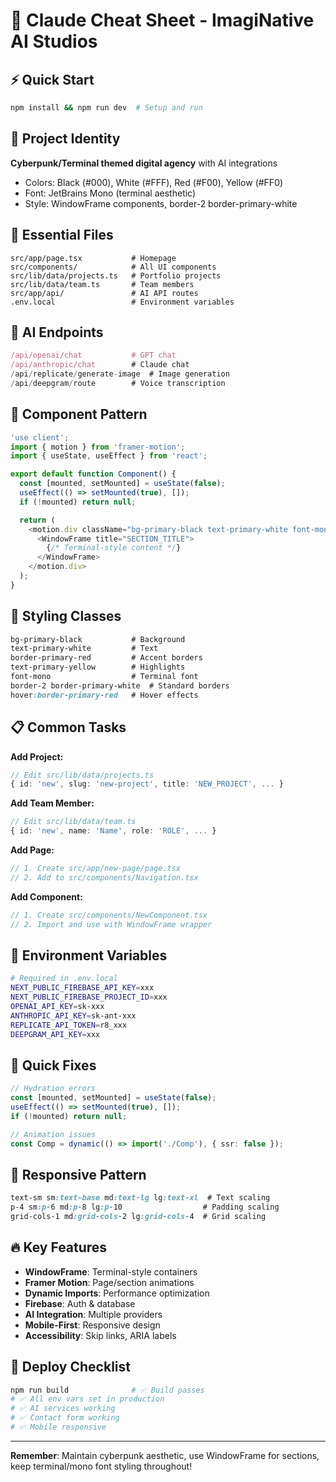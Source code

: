 # 🚀 Claude Cheat Sheet - ImagiNative AI Studios

## ⚡ Quick Start
```bash
npm install && npm run dev  # Setup and run
```

## 🎯 Project Identity
**Cyberpunk/Terminal themed digital agency** with AI integrations
- Colors: Black (#000), White (#FFF), Red (#F00), Yellow (#FF0)  
- Font: JetBrains Mono (terminal aesthetic)
- Style: WindowFrame components, border-2 border-primary-white

## 📁 Essential Files
```
src/app/page.tsx           # Homepage
src/components/            # All UI components
src/lib/data/projects.ts   # Portfolio projects
src/lib/data/team.ts       # Team members
src/app/api/               # AI API routes
.env.local                 # Environment variables
```

## 🤖 AI Endpoints
```typescript
/api/openai/chat           # GPT chat
/api/anthropic/chat        # Claude chat  
/api/replicate/generate-image  # Image generation
/api/deepgram/route        # Voice transcription
```

## 🎨 Component Pattern
```typescript
'use client';
import { motion } from 'framer-motion';
import { useState, useEffect } from 'react';

export default function Component() {
  const [mounted, setMounted] = useState(false);
  useEffect(() => setMounted(true), []);
  if (!mounted) return null;

  return (
    <motion.div className="bg-primary-black text-primary-white font-mono">
      <WindowFrame title="SECTION_TITLE">
        {/* Terminal-style content */}
      </WindowFrame>
    </motion.div>
  );
}
```

## 🎨 Styling Classes
```css
bg-primary-black           # Background
text-primary-white         # Text
border-primary-red         # Accent borders
text-primary-yellow        # Highlights
font-mono                  # Terminal font
border-2 border-primary-white  # Standard borders
hover:border-primary-red   # Hover effects
```

## 📋 Common Tasks

**Add Project:**
```typescript
// Edit src/lib/data/projects.ts
{ id: 'new', slug: 'new-project', title: 'NEW_PROJECT', ... }
```

**Add Team Member:**
```typescript  
// Edit src/lib/data/team.ts
{ id: 'new', name: 'Name', role: 'ROLE', ... }
```

**Add Page:**
```typescript
// 1. Create src/app/new-page/page.tsx
// 2. Add to src/components/Navigation.tsx
```

**Add Component:**
```typescript
// 1. Create src/components/NewComponent.tsx  
// 2. Import and use with WindowFrame wrapper
```

## 🔧 Environment Variables
```bash
# Required in .env.local
NEXT_PUBLIC_FIREBASE_API_KEY=xxx
NEXT_PUBLIC_FIREBASE_PROJECT_ID=xxx
OPENAI_API_KEY=sk-xxx
ANTHROPIC_API_KEY=sk-ant-xxx
REPLICATE_API_TOKEN=r8_xxx
DEEPGRAM_API_KEY=xxx
```

## 🐛 Quick Fixes
```typescript
// Hydration errors
const [mounted, setMounted] = useState(false);
useEffect(() => setMounted(true), []);
if (!mounted) return null;

// Animation issues
const Comp = dynamic(() => import('./Comp'), { ssr: false });
```

## 📱 Responsive Pattern
```css
text-sm sm:text-base md:text-lg lg:text-xl  # Text scaling
p-4 sm:p-6 md:p-8 lg:p-10                  # Padding scaling
grid-cols-1 md:grid-cols-2 lg:grid-cols-4  # Grid scaling
```

## 🔥 Key Features
- **WindowFrame**: Terminal-style containers
- **Framer Motion**: Page/section animations  
- **Dynamic Imports**: Performance optimization
- **Firebase**: Auth & database
- **AI Integration**: Multiple providers
- **Mobile-First**: Responsive design
- **Accessibility**: Skip links, ARIA labels

## 🚀 Deploy Checklist
```bash
npm run build              # ✅ Build passes
# ✅ All env vars set in production
# ✅ AI services working
# ✅ Contact form working  
# ✅ Mobile responsive
```

---
**Remember**: Maintain cyberpunk aesthetic, use WindowFrame for sections, keep terminal/mono font styling throughout! 